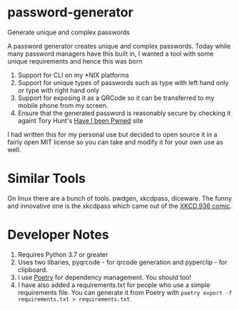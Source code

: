 # password-generator
Generate unique and complex passwords

A password generator creates unique and complex passwords.  Today while many password managers have this built in, I wanted a tool with some unique requirements and hence this was born 

1.  Support for CLI on my \*NIX platforms
2.  Support for unique types of passwords such as type with left hand only or type with right hand only
3.  Support for exposing it as a QRCode so it can be transferred to my mobile phone from my screen.
4.  Ensure that the generated password is reasonably secure by checking it againt Tory Hunt's [Have I been Pwned](https://haveibeenpwned.com/About) site

I had written this for my personal use but decided to open source it in a
fairly open MIT license so you can take and modify it for your own use as well.

# Similar Tools
On linux there are a bunch of tools.  pwdgen, xkcdpass, diceware.  The funny
and innovative one is the xkcdpass which came out of the [XKCD.936 comic](https://xkcd.com/936/).  

# Developer Notes

1.  Requires Python 3.7 or greater
2.  Uses two libaries, pyqrcode - for qrcode generation and pyperclip - for clipboard.
3.  I use [Poetry](https://python-poetry.org/) for dependency management.  You
    should too!
4.  I have also added a requirements.txt for people who use a simple
    requirements file.  You can generate it from Poetry with
    ```poetry export -f requirements.txt > requirements.txt```

